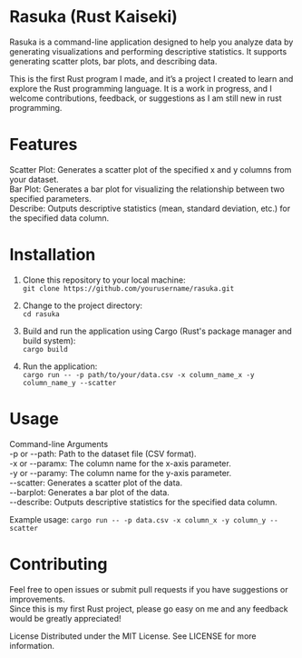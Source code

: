 # Rasuka (Rust Kaiseki)
Rasuka is a command-line application designed to help you analyze data by generating visualizations and performing descriptive statistics. It supports generating scatter plots, bar plots, and describing data.

This is the first Rust program I made, and it’s a project I created to learn and explore the Rust programming language. 
It is a work in progress, and I welcome contributions, feedback, or suggestions as I am still new in rust programming. 

# Features
Scatter Plot: Generates a scatter plot of the specified x and y columns from your dataset. <br>
Bar Plot: Generates a bar plot for visualizing the relationship between two specified parameters. <br>
Describe: Outputs descriptive statistics (mean, standard deviation, etc.) for the specified data column. <br>

# Installation
1. Clone this repository to your local machine:<br>
```git clone https://github.com/yourusername/rasuka.git```

2. Change to the project directory:<br>
```cd rasuka```

3. Build and run the application using Cargo (Rust's package manager and build system):<br>
```cargo build```

4. Run the application:<br>
```cargo run -- -p path/to/your/data.csv -x column_name_x -y column_name_y --scatter```

# Usage
Command-line Arguments<br>
-p or --path: Path to the dataset file (CSV format).<br>
-x or --paramx: The column name for the x-axis parameter.<br>
-y or --paramy: The column name for the y-axis parameter.<br>
--scatter: Generates a scatter plot of the data.<br>
--barplot: Generates a bar plot of the data.<br>
--describe: Outputs descriptive statistics for the specified data column.

Example usage:
```cargo run -- -p data.csv -x column_x -y column_y --scatter```

# Contributing
Feel free to open issues or submit pull requests if you have suggestions or improvements.<br>
Since this is my first Rust project, please go easy on me and any feedback would be greatly appreciated!

License
Distributed under the MIT License. See LICENSE for more information.
